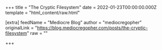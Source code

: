 
+++
title = "The Cryptic Filesystem"
date = 2022-01-23T00:00:00.000Z
template = "html_content/raw.html"

[extra]
feedName = "Mediocre Blog"
author = "mediocregopher"
originalLink = "https://blog.mediocregopher.com/posts/the-cryptic-filesystem"
raw = ""

+++

